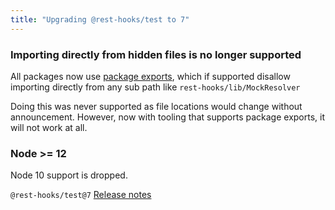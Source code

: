 ```yaml
---
title: "Upgrading @rest-hooks/test to 7"
---
```


### Importing directly from hidden files is no longer supported

All packages now use [package exports](https://webpack.js.org/guides/package-exports/), which if
supported disallow importing directly from any sub path like `rest-hooks/lib/MockResolver`

Doing this was never supported as file locations would change without announcement. However, now
with tooling that supports package exports, it will not work at all.

### Node >= 12

Node 10 support is dropped.


`@rest-hooks/test@7` [Release notes](https://github.com/data-client/rest-hooks/blob/master/packages/test/CHANGELOG.md#700-2021-09-08)
